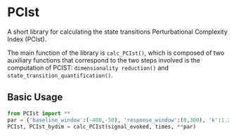# PCIst
A short library for calculating the state transitions Perturbational Complexity Index (PCIst).

The main function of the library is `calc_PCIst()`, which  is composed of two auxiliary functions that correspond to the two steps involved is the computation of PCIST: `dimensionality reduction()` and `state_transition_quantification()`.

## Basic Usage
```python
from PCIst import **
par = {'baseline_window':(-400,-50), 'response_window':(0,300), 'k':1.2, 'min_snr':1.1, 'max_var':99, 'embed':False,'n_steps':100}
PCIst, PCIst_bydim = calc_PCIst(signal_evoked, times, **par)
```
